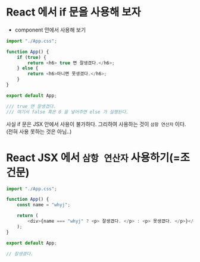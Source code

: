 # React 에서 if 문을 사용해 보자
- component 안에서 사용해 보기
```JavaScript
import "./App.css";

function App() {
    if (true) {
        return <h6> true 면 잘생겼다.</h6>;
    } else {
        return <h6>아니면 못생겼다.</h6>;
    }
}

export default App;

/// true 면 잘생겼다. 
/// 여기서 false 혹은 0 을 넣어주면 else 가 실행된다.
```
사실 if 문은 JSX 안에서 사용이 불가하다. 그리하여 사용하는 것이 `삼항 연산자` 이다. (전혀 사용 못하는 것은 아님..)

# React JSX 에서 `삼항 연산자` 사용하기(=조건문)

```JavaScript
import "./App.css";

function App() {
    const name = "whyj";

    return (
        <div>{name === "whyj" ? <p> 잘생겼다. </p> : <p> 못생겼다. </p>}</div>
    );
}

export default App;

// 잘생겼다.
```

